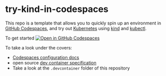 # try-kind-in-codespaces

This repo is a template that allows you to quickly spin up an environment in [GitHub Codespaces](https://github.com/features/codespaces), and try out [Kubernetes](https://k8s.dev) using [kind](https://kind.sigs.k8s.io) and [kubectl](https://kubernetes.io/docs/reference/kubectl/).

To get started [![Open in GitHub Codespaces](https://github.com/codespaces/badge.svg)](https://github.com/codespaces/new?hide_repo_select=true&ref=main&repo=551578719)

To take a look under the covers:
 - [Codespaces configuration docs](https://docs.github.com/en/codespaces/setting-up-your-project-for-codespaces/introduction-to-dev-containers)
 - open source [dev container specification](https://docs.github.com/en/codespaces/setting-up-your-project-for-codespaces/introduction-to-dev-containers)
 - Take a look at the `.devcontainer` folder of this repository